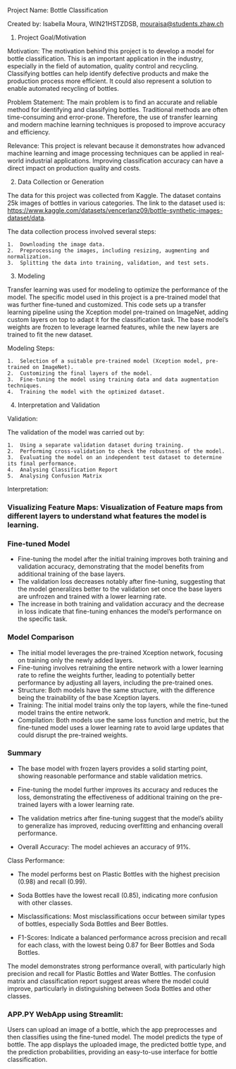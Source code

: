 Project Name: Bottle Classification

Created by: Isabella Moura, WIN21HSTZDSB, mouraisa@students.zhaw.ch

1. Project Goal/Motivation

Motivation:
The motivation behind this project is to develop a model for bottle classification. This is an important application in the industry, especially in the field of automation, quality control and recycling. Classifying bottles can help identify defective products and make the production process more efficient. It could also represent a solution to enable automated recycling of bottles.

Problem Statement:
The main problem is to find an accurate and reliable method for identifying and classifying bottles. Traditional methods are often time-consuming and error-prone. Therefore, the use of transfer learning and modern machine learning techniques is proposed to improve accuracy and efficiency.

Relevance:
This project is relevant because it demonstrates how advanced machine learning and image processing techniques can be applied in real-world industrial applications. Improving classification accuracy can have a direct impact on production quality and costs.

2. Data Collection or Generation

The data for this project was collected from Kaggle. The dataset contains 25k images of bottles in various categories. The link to the dataset used is: https://www.kaggle.com/datasets/vencerlanz09/bottle-synthetic-images-dataset/data.

The data collection process involved several steps:

	1.	Downloading the image data.
	2.	Preprocessing the images, including resizing, augmenting and normalization.
	3.	Splitting the data into training, validation, and test sets.

3. Modeling

Transfer learning was used for modeling to optimize the performance of the model. The specific model used in this project is a pre-trained model that was further fine-tuned and customized. This code sets up a transfer learning pipeline using the Xception model pre-trained on ImageNet, adding custom layers on top to adapt it for the classification task. The base model’s weights are frozen to leverage learned features, while the new layers are trained to fit the new dataset.

Modeling Steps:

	1.	Selection of a suitable pre-trained model (Xception model, pre-trained on ImageNet).
	2.	Customizing the final layers of the model.
	3.	Fine-tuning the model using training data and data augmentation techniques.
	4.	Training the model with the optimized dataset.

4. Interpretation and Validation

Validation:

The validation of the model was carried out by:

	1.	Using a separate validation dataset during training.
	2.	Performing cross-validation to check the robustness of the model.
	3.	Evaluating the model on an independent test dataset to determine its final performance.
    4.  Analysing Classification Report
    5.  Analysing Confusion Matrix


Interpretation:

### Visualizing Feature Maps: Visualization of Feature maps from different layers to understand what features the model is learning.


### Fine-tuned Model

- Fine-tuning the model after the initial training improves both training and validation accuracy, demonstrating that the model benefits from additional training of the base layers.
- The validation loss decreases notably after fine-tuning, suggesting that the model generalizes better to the validation set once the base layers are unfrozen and trained with a lower learning rate.
- The increase in both training and validation accuracy and the decrease in loss indicate that fine-tuning enhances the model’s performance on the specific task.


### Model Comparison
- The initial model leverages the pre-trained Xception network, focusing on training only the newly added layers.
- Fine-tuning involves retraining the entire network with a lower learning rate to refine the weights further, leading to potentially better performance by adjusting all layers, including the pre-trained ones.
- Structure: Both models have the same structure, with the difference being the trainability of the base Xception layers.
- Training: The initial model trains only the top layers, while the fine-tuned model trains the entire network.
- Compilation: Both models use the same loss function and metric, but the fine-tuned model uses a lower learning rate to avoid large updates that could disrupt the pre-trained weights.


### Summary

- The base model with frozen layers provides a solid starting point, showing reasonable performance and stable validation metrics.
- Fine-tuning the model further improves its accuracy and reduces the loss, demonstrating the effectiveness of additional training on the pre-trained layers with a lower learning rate.
- The validation metrics after fine-tuning suggest that the model’s ability to generalize has improved, reducing overfitting and enhancing overall performance.

- Overall Accuracy: The model achieves an accuracy of 91%.

Class Performance:
- The model performs best on Plastic Bottles with the highest precision (0.98) and recall (0.99).
- Soda Bottles have the lowest recall (0.85), indicating more confusion with other classes.

- Misclassifications: Most misclassifications occur between similar types of bottles, especially Soda Bottles and Beer Bottles.
- F1-Scores: Indicate a balanced performance across precision and recall for each class, with the lowest being 0.87 for Beer Bottles and Soda Bottles.

The model demonstrates strong performance overall, with particularly high precision and recall for Plastic Bottles and Water Bottles. The confusion matrix and classification report suggest areas where the model could improve, particularly in distinguishing between Soda Bottles and other classes.


### APP.PY WebApp using Streamlit: 

Users can upload an image of a bottle, which the app preprocesses and then classifies using the fine-tuned model. The model predicts the type of bottle. The app displays the uploaded image, the predicted bottle type, and the prediction probabilities, providing an easy-to-use interface for bottle classification.
